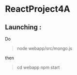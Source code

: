 # **ReactProject4A**

## Launching : 

Do 
  > node webapp/src/mongo.js
  
then

  > cd webapp
  > npm start


